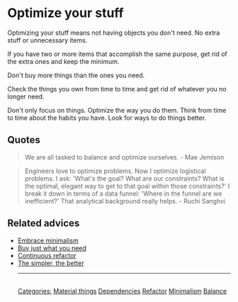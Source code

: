 # Optimize your stuff

Optimizing your stuff means not having objects you don't need. No extra stuff or unnecessary items.

If you have two or more items that accomplish the same purpose, get rid of the extra ones and keep the minimum.

Don't buy more things than the ones you need.

Check the things you own from time to time and get rid of whatever you no longer need.

Don't only focus on things. Optimize the way you do them. Think from time to time about the habits you have. Look for ways to do things better.

## Quotes

> We are all tasked to balance and optimize ourselves. - Mae Jemison

> Engineers love to optimize problems. Now I optimize logistical problems. I ask: 'What's the goal? What are our constraints? What is the optimal, elegant way to get to that goal within those constraints?' I break it down in terms of a data funnel: 'Where in the funnel are we inefficient?' That analytical background really helps. - Ruchi Sanghvi

## Related advices

- [Embrace minimalism](../Embrace%20minimalism/index.md)
- [Buy just what you need](../Buy%20just%20what%20you%20need/index.md)
- [Continuous refactor](../Continuous%20refactor/index.md)
- [The simpler, the better](../The%20simpler,%20the%20better/index.md)<hr/><br/>[Categories:](../Categories/index.md) [Material things](../Categories/Material%20things.md) [Dependencies](../Categories/Dependencies.md) [Refactor](../Categories/Refactor.md) [Minimalism](../Categories/Minimalism.md) [Balance](../Categories/Balance.md)